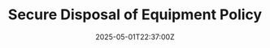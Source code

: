 ---
title: Secure Disposal of Equipment Policy
linkTitle: Secure Disposal of Equipment Policy
date: '2025-05-01T22:37:00Z'
weight: 1
description: The policy ensures secure disposal of equipment containing sensitive
  information, requiring data erasure, verification, and physical destruction if necessary,
  with compliance to ISO/IEC 27001 standards and responsibilities assigned to employees
  and the policy owner.
draft: false
ref: secure-disposal-of-equipment-policy
---